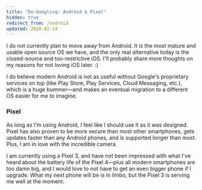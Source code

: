 ```yaml
---
title: "De-Googling: Android & Pixel"
hidden: true
redirect_from: /android
updated: 2020-02-14
---
```


I do not currently plan to move away from Android. It is the most mature and usable open source OS we have, and the only real alternative today is the closed-source and too-restrictive iOS. I'll probably share more thoughts on my reasons for not loving iOS later. :)

I do believe modern Android is not as useful without Google's proprietary services on top (like Play Store, Play Services, Cloud Messaging, etc.), which is a huge bummer—and makes an eventual migration to a different OS easier for me to imagine.

### Pixel

As long as I'm using Android, I feel like I should use it as it was designed. Pixel has also proven to be more secure than most other smartphones, gets updates faster than any Android phones, and is supported longer than most. Plus, I am in love with the incredible camera.

I am currently using a Pixel 3, and have not been impressed with what I've heard about the battery life of the Pixel 4—plus all modern smartphones are too damn big, and I would love to not have to get an even bigger phone if I upgrade. What my next phone will be is in limbo, but the Pixel 3 is serving me well at the moment.
